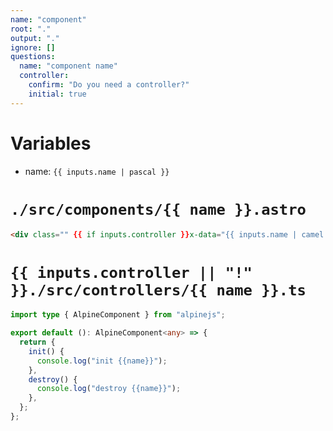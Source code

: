 ```yaml
---
name: "component"
root: "."
output: "."
ignore: []
questions:
  name: "component name"
  controller:
    confirm: "Do you need a controller?"
    initial: true
---
```


# Variables

- name: `{{ inputs.name | pascal }}`

# `./src/components/{{ name }}.astro`

```html
<div class="" {{ if inputs.controller }}x-data="{{ inputs.name | camel }}" {{ end }}></div>
```

# `{{ inputs.controller || "!" }}./src/controllers/{{ name }}.ts`

```ts
import type { AlpineComponent } from "alpinejs";

export default (): AlpineComponent<any> => {
  return {
    init() {
      console.log("init {{name}}");
    },
    destroy() {
      console.log("destroy {{name}}");
    },
  };
};
```
